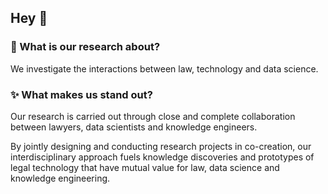 ## Hey 👋

### 🧐 What is our research about?

We investigate the interactions between law, technology and data science.

### ✨ What makes us stand out?

Our research is carried out through close and complete collaboration between lawyers, data scientists and knowledge engineers.

By jointly designing and conducting research projects in co-creation, our interdisciplinary approach fuels knowledge discoveries and prototypes of legal technology that have mutual value for law, data science and knowledge engineering.
